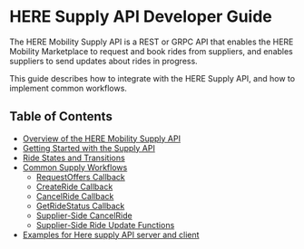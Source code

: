 # HERE Supply API Developer Guide #

The HERE Mobility Supply API is a REST or GRPC API that enables the HERE Mobility Marketplace to request and book rides from suppliers, and enables suppliers to send updates about rides in progress.

This guide describes how to integrate with the HERE Supply API, and how to implement common workflows.

## Table of Contents ##

- [Overview of the HERE Mobility Supply API](SupplyDevGuide_Overview.md)
- [Getting Started with the Supply API](SupplyDevGuide_GettingStarted.md)
- [Ride States and Transitions](SupplyDevGuide_RideStates.md)
- [Common Supply Workflows](SupplyDevGuide_CommonWorkflows.md)
	- [RequestOffers Callback](SupplyDevGuide_RequestOffers.md)
	- [CreateRide Callback](SupplyDevGuide_CreateRide.md)
	- [CancelRide Callback](SupplyDevGuide_DispatchCancelRide.md)
	- [GetRideStatus Callback](SupplyDevGuide_GetRideStatus.md)
	- [Supplier-Side CancelRide](SupplyDevGuide_SupplierCancelRide.md)
	- [Supplier-Side Ride Update Functions](SupplyDevGuide_SupplierUpdateFunctions.md)
- [Examples for Here supply API server and client](external/supplyExample/CSharp)
